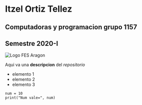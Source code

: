 # Itzel Ortiz Tellez
## Computadoras y programacion grupo 1157
## Semestre 2020-I
![Logo FES Aragon](fesa1.jpg)


Aqui va una **descripcion** del *repositorio*
- elemento 1
- elemento 2
- elemento 3

```
num = 10 
print("Num vale=", num)
```

